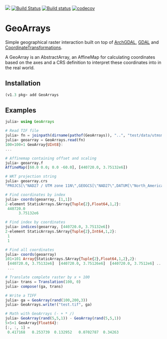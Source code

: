 [![](https://img.shields.io/badge/docs-stable-blue.svg)](https://evetion.github.io/GeoArrays.jl/) [![Build Status](https://travis-ci.org/evetion/GeoArrays.jl.svg?branch=master)](https://travis-ci.org/evetion/GeoArrays.jl) [![Build status](https://ci.appveyor.com/api/projects/status/shk6aock4h80cd7j?svg=true)](https://ci.appveyor.com/project/evetion/GeoArrays-jl) [![codecov](https://codecov.io/gh/evetion/GeoArrays.jl/branch/master/graph/badge.svg)](https://codecov.io/gh/evetion/GeoArrays.jl)
# GeoArrays
Simple geographical raster interaction built on top of [ArchGDAL](https://github.com/yeesian/ArchGDAL.jl/), [GDAL](https://github.com/JuliaGeo/GDAL.jl) and [CoordinateTransformations](https://github.com/FugroRoames/CoordinateTransformations.jl).

A GeoArray is an AbstractArray, an AffineMap for calculating coordinates based on the axes and a CRS definition to interpret these coordinates into in the real world.

## Installation
```julia
(v1.3 pkg> add GeoArrays
```

## Examples

```julia
julia> using GeoArrays

# Read TIF file
julia> fn = joinpath(dirname(pathof(GeoArrays)), "..", "test/data/utmsmall.tif")
julia> geoarray = GeoArrays.read(fn)
100×100×1 GeoArray{UInt8}:
...

# Affinemap containing offset and scaling
julia> geoarray.f
AffineMap([60.0 0.0; 0.0 -60.0], [440720.0, 3.75132e6])

# WKT projection string
julia> geoarray.crs
"PROJCS[\"NAD27 / UTM zone 11N\",GEOGCS[\"NAD27\",DATUM[\"North_American_Datum_1927\",SPHEROID[\"Clarke 1866\",6378206.4,294.9786982138982,AUTHORITY[\"EPSG\",\"7008\"]],AUTHORITY[\"EPSG\",\"6267\"]],PRIMEM[\"Greenwich\",0],UNIT[\"degree\",0.0174532925199433],AUTHORITY[\"EPSG\",\"4267\"]],PROJECTION[\"Transverse_Mercator\"],PARAMETER[\"latitude_of_origin\",0],PARAMETER[\"central_meridian\",-117],PARAMETER[\"scale_factor\",0.9996],PARAMETER[\"false_easting\",500000],PARAMETER[\"false_northing\",0],UNIT[\"metre\",1,AUTHORITY[\"EPSG\",\"9001\"]],AUTHORITY[\"EPSG\",\"26711\"]]"

# Find coordinates by index
julia> coords(geoarray, [1,1])
2-element StaticArrays.SArray{Tuple{2},Float64,1,2}:
 440720.0
      3.75132e6

# Find index by coordinates
julia> indices(geoarray, [440720.0, 3.75132e6])
2-element StaticArrays.SArray{Tuple{2},Int64,1,2}:
 1
 1

# Find all coordinates
julia> coords(geoarray)
101×101 Array{StaticArrays.SArray{Tuple{2},Float64,1,2},2}:
 [440720.0, 3.75132e6]  [440720.0, 3.75126e6]  [440720.0, 3.7512e6] ...
 ...

# Translate complete raster by x + 100
julia> trans = Translation(100, 0)
julia> compose!(ga, trans)

# Write a TIFF
julia> ga = GeoArray(rand(100,200,3))
julia> GeoArrays.write!("test.tif", ga)

# Math with GeoArrays (- + * /)
julia> GeoArray(rand(5,5,1)) - GeoArray(rand(5,5,1))
5×5×1 GeoArray{Float64}:
[:, :, 1] =
 0.417168   0.253739  0.132952   0.0702787  0.34263
```
